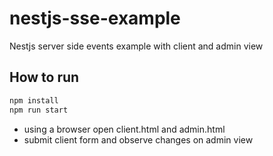 # nestjs-sse-example
Nestjs server side events example with client and admin view

## How to run

```bash
npm install
npm run start
```

- using a browser open client.html and admin.html
- submit client form and observe changes on admin view